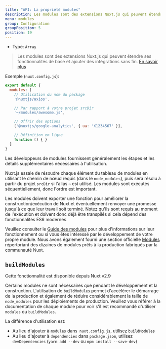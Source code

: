 ```yaml
---
title: "API: La propriété modules"
description: Les modules sont des extensions Nuxt.js qui peuvent étendre ses fonctionnalités de base et ajouter des intégrations sans fin.
menu: modules
group: Configuration
groupPosition: 5
position: 19
---
```


- Type: `Array`

> Les modules sont des extensions Nuxt.js qui peuvent étendre ses fonctionnalités de base et ajouter des intégrations sans fin. [En savoir plus](/guide/modules)

Exemple (`nuxt.config.js`):

```js
export default {
  modules: [
    // Utilisation du nom du package
    '@nuxtjs/axios',

    // Par rapport à votre projet srcDir
    '~/modules/awesome.js',

    // Offrir des options
    ['@nuxtjs/google-analytics', { ua: 'X1234567' }],

    // Définition en ligne
    function () { }
  ]
}
```
Les développeurs de modules fournissent généralement les étapes et les détails supplémentaires nécessaires à l'utilisation.

Nuxt.js essaie de résoudre chaque élément du tableau de modules en utilisant le chemin de nœud requis (dans le 
`node_modules`), puis sera résolu à partir du projet `srcDir` si l'alias `~` est utilisé. Les modules sont exécutés 
séquentiellement, donc l'ordre est important.

Les modules doivent exporter une fonction pour améliorer la construction/exécution de Nuxt et éventuellement renvoyer 
une promesse jusqu'à ce que leur travail soit terminé.
Notez qu'ils sont requis au moment de l'exécution et doivent donc déjà être transpilés si cela dépend des fonctionnalités 
ES6 modernes.

Veuillez consulter le [Guide des modules](/guide/modules) pour plus d'informations sur leur fonctionnement ou si vous 
êtes intéressé par le développement de votre propre module.
Nous avons également fourni une section officielle [Modules](https://github.com/nuxt-community/awesome-nuxt#modules) 
répertoriant des dizaines de modules prêts à la production fabriqués par la communauté Nuxt.

## `buildModules`

<div class="Alert Alert--info">

Cette fonctionnalité est disponible depuis Nuxt v2.9

</div>

Certains modules ne sont nécessaires que pendant le développement et la construction. L'utilisation de `buildModules` 
permet d'accélérer le démarrage de la production et également de réduire considérablement la taille de `node_modules` 
pour les déploiements de production. Veuillez vous référer à la documentation de chaque module pour voir s'il est 
recommandé d'utiliser `modules` ou `buildModules`.

La différence d'utilisation est:

- Au lieu d'ajouter à `modules` dans` nuxt.config.js`, utilisez `buildModules`
- Au lieu d'ajouter à `dependencies` dans `package.json`, utilisez `devDependencies` (`yarn add --dev` ou `npm install --save-dev`)
